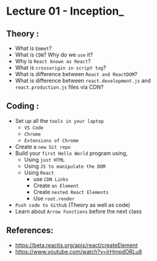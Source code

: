 

# Lecture 01 - Inception_

## Theory :

- What is `Emmet`?
- What is `CDN`? Why do we `use` it?
- Why is `React known as React`?
- What is `crossorigin in script tag`?
- What is difference between `React and ReactDOM`?
- What is difference between `react.development.js` and `react.production.js` files via CDN?

## Coding :

- Set up all the `tools in your laptop`
  - `VS Code`
  - `Chrome`
  - `Extensions of Chrome`
- Create a `new Git repo`
- Build your `first Hello World` program using,
  - Using `just HTML`
  - Using `JS to manipulate the DOM`
  - Using `React`
    - use `CDN Links`
    - Create `an Element`
    - Create `nested React Elements`
    - Use `root.render`
- `Push code to Github` (Theory as well as code)
- Learn about `Arrow Functions` before the next class

## References:

- https://beta.reactjs.org/apis/react/createElement
- https://www.youtube.com/watch?v=IrHmpdORLu8

